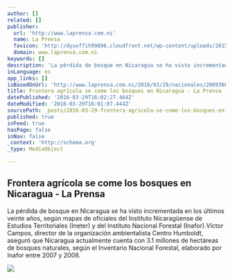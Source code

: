 ```yaml
---
author: []
related: []
publisher:
  url: 'http://www.laprensa.com.ni'
  name: La Prensa
  favicon: 'http://dyuxf7ih99896.cloudfront.net/wp-content/uploads/2015/11/27105410/favicon.ico'
  domain: www.laprensa.com.ni
keywords: []
description: 'La pérdida de bosque en Nicaragua se ha visto incrementada en los últimos veinte años, según mapas de oficiales del Instituto Nicaragüense de Estudios Territoriales (Ineter) y del Instituto Nacional Forestal (Inafor).Víctor Campos, director de la organización ambientalista Centro Humboldt, aseguró que Nicaragua actualmente cuenta con 3.1 millones de hectáreas de bosques naturales, según el Inventario Nacional Forestal, elaborado por Inafor entre 2007 y 2008.'
inLanguage: es
app_links: []
isBasedOnUrl: 'http://www.laprensa.com.ni/2016/03/29/nacionales/2009366-frontera-agricola-se-come-los-bosques-nicaragua'
title: Frontera agrícola se come los bosques en Nicaragua - La Prensa
datePublished: '2016-03-29T16:02:27.464Z'
dateModified: '2016-03-29T16:01:07.444Z'
sourcePath: _posts/2016-03-29-frontera-agricola-se-come-los-bosques-en-nicaragua-la-pren.md
published: true
inFeed: true
hasPage: false
inNav: false
_context: 'http://schema.org'
_type: MediaObject

---
```

<article style=""><h1>Frontera agrícola se come los bosques en Nicaragua - La Prensa</h1><p>La pérdida de bosque en Nicaragua se ha visto incrementada en los últimos veinte años, según mapas de oficiales del Instituto Nicaragüense de Estudios Territoriales (Ineter) y del Instituto Nacional Forestal (Inafor).Víctor Campos, director de la organización ambientalista Centro Humboldt, aseguró que Nicaragua actualmente cuenta con 3.1 millones de hectáreas de bosques naturales, según el Inventario Nacional Forestal, elaborado por Inafor entre 2007 y 2008.</p><img src="http://cdn.laprensa.com.ni/wp-content/uploads/2016/03/28192302/Screen-shot-2016-03-28-at-18.46.12.png" /></article>